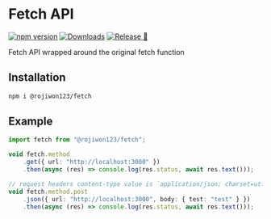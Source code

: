 # Fetch API

[![npm version](https://img.shields.io/npm/v/@rojiwon123/fetch.svg)](https://www.npmjs.com/package/@rojiwon123/fetch)
[![Downloads](https://img.shields.io/npm/dm/@rojiwon123/fetch.svg?logo=npm)](https://www.npmjs.com/package/@rojiwon123/fetch)
[![Release 🔖](https://github.com/rojiwon123/fetch/actions/workflows/release.yml/badge.svg)](https://github.com/rojiwon123/fetch/actions/workflows/release.yml)

Fetch API wrapped around the original fetch function

## Installation

```sh
npm i @rojiwon123/fetch
```

## Example

```typescript
import fetch from "@rojiwon123/fetch";

void fetch.method
    .get({ url: "http://localhost:3000" })
    .then(async (res) => console.log(res.status, await res.text()));

// request headers content-type value is `application/json; charset=utf-8`
void fetch.method.post
    .json({ url: "http://localhost:3000", body: { test: "test" } })
    .then(async (res) => console.log(res.status, await res.text()));
```

